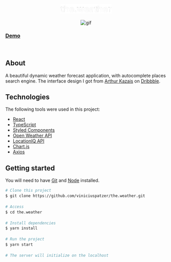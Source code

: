 <div align="center"> 
  <img src="./.github/logo.png" alt="the.weather logo" width="160" />
</div>

<br>

<div align="center"> 
  <img src="./.github/the.weather.gif" alt="gif" />
</div>

### [Demo](https://theweather-viniciuspatzer.netlify.app/)

<br>

## About

A beautiful dynamic weather forecast application, with autocomplete places search engine. The interface design I got from [Arthur Kazais](https://dribbble.com/thearthurk/) on [Dribbble](https://dribbble.com/shots/7376567-Weather-App-Website/).

## Technologies

The following tools were used in this project:

- [React](https://pt-br.reactjs.org/)
- [TypeScript](https://www.typescriptlang.org/)
- [Styled Components](https://styled-components.com/)
- [Open Weather API](https://openweathermap.org/api)
- [LocationIQ API](https://locationiq.com/)
- [Chart.js](https://www.chartjs.org/)
- [Axios](https://axios-http.com/)

## Getting started

You will need to have [Git](https://git-scm.com) and [Node](https://nodejs.org/en/) installed.

```bash
# Clone this project
$ git clone https://github.com/viniciuspatzer/the.weather.git

# Access
$ cd the.weather

# Install dependencies
$ yarn install

# Run the project
$ yarn start

# The server will initialize on the localhost
```
